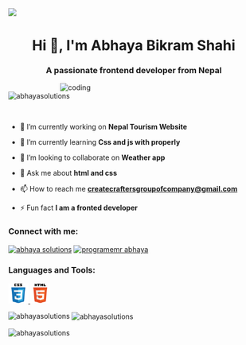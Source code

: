 <img src="(https://1.bp.blogspot.com/-7A4WynwLsMw/XbBpCXG8fHI/AAAAAAAAMt4/uOa1bpLskYgrwGbllhSu2SDj_Mig8SXJQCLcBGAsYHQ/s1600/2000_600px.gif)">
<h1 align="center">Hi 👋, I'm Abhaya Bikram Shahi</h1>
<h3 align="center">A passionate frontend developer from Nepal</h3>

<img align="right" alt="coding" width="400" src="https://cdn.dribbble.com/users/1162077/screenshots/3848914/programmer.gif">

<p align="left"> <img src="https://komarev.com/ghpvc/?username=abhayasolutions&label=Profile%20views&color=0e75b6&style=flat" alt="abhayasolutions" /> </p>

<p align="left"> <a href="https://twitter.com/" target="blank"><img src="https://img.shields.io/twitter/follow/?logo=twitter&style=for-the-badge" alt="" /></a> </p>

- 🔭 I’m currently working on **Nepal Tourism Website**

- 🌱 I’m currently learning **Css and js with properly**

- 👯 I’m looking to collaborate on **Weather app**

- 💬 Ask me about **html and css**

- 📫 How to reach me **createcraftersgroupofcompany@gmail.com**

- ⚡ Fun fact **I am a fronted developer**

<h3 align="left">Connect with me:</h3>
<p align="left">
<a href="https://linkedin.com/in/abhaya solutions" target="blank"><img align="center" src="https://raw.githubusercontent.com/rahuldkjain/github-profile-readme-generator/master/src/images/icons/Social/linked-in-alt.svg" alt="abhaya solutions" height="30" width="40" /></a>
<a href="https://fb.com/programemr abhaya" target="blank"><img align="center" src="https://raw.githubusercontent.com/rahuldkjain/github-profile-readme-generator/master/src/images/icons/Social/facebook.svg" alt="programemr abhaya" height="30" width="40" /></a>
</p>

<h3 align="left">Languages and Tools:</h3>
<p align="left"> <a href="https://www.w3schools.com/css/" target="_blank" rel="noreferrer"> <img src="https://raw.githubusercontent.com/devicons/devicon/master/icons/css3/css3-original-wordmark.svg" alt="css3" width="40" height="40"/> </a> <a href="https://www.w3.org/html/" target="_blank" rel="noreferrer"> <img src="https://raw.githubusercontent.com/devicons/devicon/master/icons/html5/html5-original-wordmark.svg" alt="html5" width="40" height="40"/> </a> </p>

<p><img align="left" src="https://github-readme-stats.vercel.app/api/top-langs?username=abhayasolutions&show_icons=true&locale=en&layout=compact" alt="abhayasolutions" /></p>

<p>&nbsp;<img align="center" src="https://github-readme-stats.vercel.app/api?username=abhayasolutions&show_icons=true&locale=en" alt="abhayasolutions" /></p>

<p><img align="center" src="https://github-readme-streak-stats.herokuapp.com/?user=abhayasolutions&" alt="abhayasolutions" /></p>
